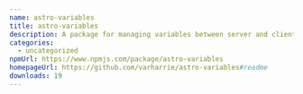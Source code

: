 ```yaml
---
name: astro-variables
title: astro-variables
description: A package for managing variables between server and client in Astro projects
categories:
  - uncategorized
npmUrl: https://www.npmjs.com/package/astro-variables
homepageUrl: https://github.com/varharrie/astro-variables#readme
downloads: 19
---
```

